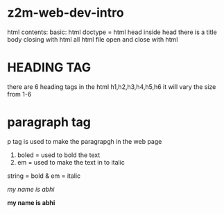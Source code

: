 # z2m-web-dev-intro
html contents:
basic:
html
doctype = html
head 
    inside head there is a title
body 
closing with html
all html file open and close with html 


# HEADING TAG
there are 6 heading tags in the html 
h1,h2,h3,h4,h5,h6
it will vary the size from 1-6

# paragraph tag
p tag is used to make the paragrapgh in the web page
1. boled = used to bold the text
2. em = used to make the text in to italic

string = bold & em = italic

<p><em> my name is abhi </em><p>
<p><b> my name is abhi </b><p>
